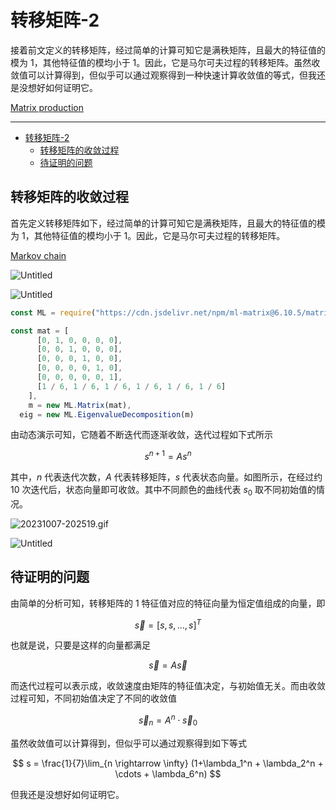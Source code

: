 # 转移矩阵-2

接着前文定义的转移矩阵，经过简单的计算可知它是满秩矩阵，且最大的特征值的模为 1，其他特征值的模均小于 1。因此，它是马尔可夫过程的转移矩阵。虽然收敛值可以计算得到，但似乎可以通过观察得到一种快速计算收敛值的等式，但我还是没想好如何证明它。

[Matrix production](https://observablehq.com/@listenzcc/matrix-production)

---
- [转移矩阵-2](#转移矩阵-2)
	- [转移矩阵的收敛过程](#转移矩阵的收敛过程)
	- [待证明的问题](#待证明的问题)


## 转移矩阵的收敛过程

首先定义转移矩阵如下，经过简单的计算可知它是满秩矩阵，且最大的特征值的模为 1，其他特征值的模均小于 1。因此，它是马尔可夫过程的转移矩阵。

[Markov chain](https://en.wikipedia.org/wiki/Markov_chain)

![Untitled](%E8%BD%AC%E7%A7%BB%E7%9F%A9%E9%98%B5-2%2034d8cb8114e74d4a9f0875a31b174662/Untitled.png)

![Untitled](%E8%BD%AC%E7%A7%BB%E7%9F%A9%E9%98%B5-2%2034d8cb8114e74d4a9f0875a31b174662/Untitled%201.png)

```jsx
const ML = require("https://cdn.jsdelivr.net/npm/ml-matrix@6.10.5/matrix.umd.min.js")

const mat = [
	  [0, 1, 0, 0, 0, 0],
	  [0, 0, 1, 0, 0, 0],
	  [0, 0, 0, 1, 0, 0],
	  [0, 0, 0, 0, 1, 0],
	  [0, 0, 0, 0, 0, 1],
	  [1 / 6, 1 / 6, 1 / 6, 1 / 6, 1 / 6, 1 / 6]
	],
	m = new ML.Matrix(mat),
  eig = new ML.EigenvalueDecomposition(m)
```

由动态演示可知，它随着不断迭代而逐渐收敛，迭代过程如下式所示

$$
s^{n+1} = A s^{n}
$$

其中，$n$ 代表迭代次数，$A$ 代表转移矩阵，$s$ 代表状态向量。如图所示，在经过约 10 次迭代后，状态向量即可收敛。其中不同颜色的曲线代表 $s_0$ 取不同初始值的情况。

![20231007-202519.gif](%E8%BD%AC%E7%A7%BB%E7%9F%A9%E9%98%B5-2%2034d8cb8114e74d4a9f0875a31b174662/20231007-202519.gif)

![Untitled](%E8%BD%AC%E7%A7%BB%E7%9F%A9%E9%98%B5-2%2034d8cb8114e74d4a9f0875a31b174662/Untitled%202.png)

## 待证明的问题

由简单的分析可知，转移矩阵的 $1$ 特征值对应的特征向量为恒定值组成的向量，即

$$
\vec{s} = [s, s, \dots, s]^T
$$

也就是说，只要是这样的向量都满足

$$
\vec{s} = A \vec{s}
$$

而迭代过程可以表示成，收敛速度由矩阵的特征值决定，与初始值无关。而由收敛过程可知，不同初始值决定了不同的收敛值

$$
\vec{s}_n = A^n \cdot \vec{s}_0
$$

虽然收敛值可以计算得到，但似乎可以通过观察得到如下等式

$$
s = \frac{1}{7}\lim_{n \rightarrow \infty} (1+\lambda_1^n + \lambda_2^n + \cdots + \lambda_6^n)
$$

但我还是没想好如何证明它。